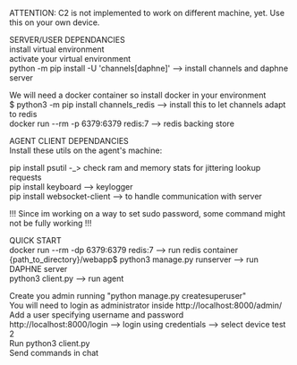 ATTENTION: C2 is not implemented to work on different machine, yet. Use this on your own device.<br>

SERVER/USER DEPENDANCIES <br>
install virtual environment<br>
activate your virtual environment<br>
python -m pip install -U 'channels[daphne]'  --> install channels and daphne server<br>

We will need a docker container so install docker in your environment<br>
$ python3 -m pip install channels_redis  -->  install this to let channels adapt to redis <br>
docker run --rm -p 6379:6379 redis:7 --> redis backing store<br>

AGENT CLIENT DEPENDANCIES<br>
Install these utils on the agent's machine:<br>

pip install psutil -_> check ram and memory stats for jittering lookup requests<br>
pip install keyboard --> keylogger<br>
pip install websocket-client --> to handle communication with server<br>


!!! Since im working on a way to set sudo password, some command might not be fully working !!!<br>


QUICK START <br>
docker run --rm -dp 6379:6379 redis:7 --> run redis container<br>
{path_to_directory}/webapp$ python3 manage.py runserver --> run DAPHNE server<br>
python3 client.py --> run agent<br>

Create you admin running "python manage.py createsuperuser"<br>
You will need to login as administrator inside http://localhost:8000/admin/<br>
Add a user specifying username and password <br>
http://localhost:8000/login --> login using credentials --> select device test 2<br>
Run python3 client.py<br>
Send commands in chat <br>

